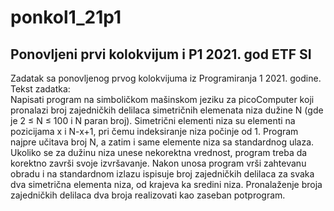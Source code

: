 # ponkol1_21p1
Ponovljeni prvi kolokvijum i P1 2021. god ETF SI
---
Zadatak sa ponovljenog prvog kolokvijuma iz Programiranja 1 2021. godine.\
Tekst zadatka:\
Napisati program na simboličkom mašinskom jeziku za picoComputer koji pronalazi broj zajedničkih
delilaca simetričnih elemenata niza dužine N (gde je 2 ≤ N ≤ 100 i N paran broj). Simetrični elementi
niza su elementi na pozicijama x i N-x+1, pri čemu indeksiranje niza počinje od 1. Program najpre
učitava broj N, a zatim i same elemente niza sa standardnog ulaza. Ukoliko se za dužinu niza unese
nekorektna vrednost, program treba da korektno završi svoje izvršavanje. Nakon unosa program vrši
zahtevanu obradu i na standardnom izlazu ispisuje broj zajedničkih delilaca za svaka dva simetrična
elementa niza, od krajeva ka sredini niza. Pronalaženje broja zajedničkih delilaca dva broja realizovati
kao zaseban potprogram.

